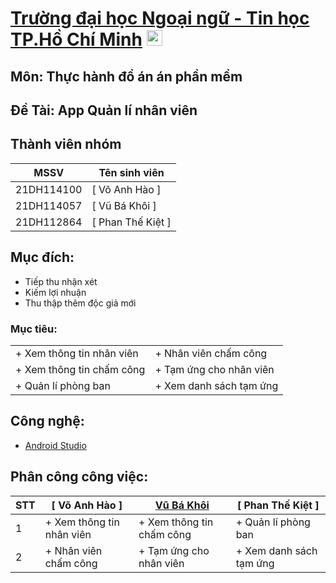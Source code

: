 # [Trường đại học Ngoại ngữ - Tin học TP.Hồ Chí Minh](https://huflit.edu.vn/) <img src="https://cdn.haitrieu.com/wp-content/uploads/2021/09/Logo-DH-Ngoai-Ngu-Tin-Hoc-HUFLIT.png" alt="Loading" width="25"/>

## Môn: Thực hành đồ án án phần mềm

## Đề Tài: App Quản lí nhân viên 

## Thành viên nhóm
| MSSV | Tên sinh viên |
|-----------|--|
| 21DH114100  | [ Võ Anh Hào ]|
| 21DH114057  | [ Vũ Bá Khôi ]|
| 21DH112864  | [ Phan Thế Kiệt ]|

## Mục đích:
- Tiếp thu nhận xét
- Kiếm lợi nhuận
- Thu thập thêm độc giả mới


### Mục tiêu:
|  |  |
|--|---|
| + Xem thông tin nhân viên | + Nhân viên chấm công |
| + Xem thông tin chấm công | + Tạm ứng cho nhân viên |
| + Quản lí phòng ban | + Xem danh sách tạm ứng
## Công nghệ:
- [ Android Studio ](https://developer.android.com/) 
## Phân công công việc:
| STT | [ Võ Anh Hào ] | [ Vũ Bá Khôi ](https://github.com/AqGzs)| [ Phan Thế Kiệt ] |
|-----------|--|------|-------|
| 1  | + Xem thông tin nhân viên | + Xem thông tin chấm công | + Quản lí phòng ban |
| 2  | + Nhân viên chấm công | + Tạm ứng cho nhân viên | + Xem danh sách tạm ứng |
